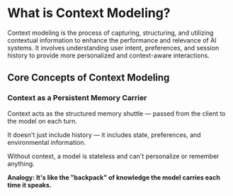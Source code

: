 ﻿# What is Context Modeling?

Context modeling is the process of capturing, structuring, and utilizing contextual information to enhance the performance and relevance of AI systems. It involves understanding user intent, preferences, and session history to provide more personalized and context-aware interactions.

## Core Concepts of Context Modeling

### Context as a Persistent Memory Carrier

Context acts as the structured memory shuttle — passed from the client to the model on each turn.

It doesn't just include history — it includes state, preferences, and environmental information.

Without context, a model is stateless and can't personalize or remember anything.

**Analogy: It's like the "backpack" of knowledge the model carries each time it speaks.**

